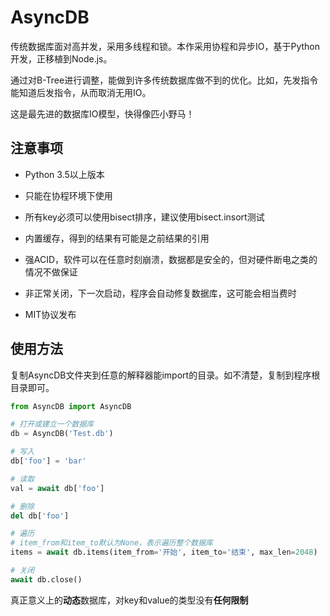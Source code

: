 # AsyncDB
传统数据库面对高并发，采用多线程和锁。本作采用协程和异步IO，基于Python开发，正移植到Node.js。

通过对B-Tree进行调整，能做到许多传统数据库做不到的优化。比如，先发指令能知道后发指令，从而取消无用IO。

这是最先进的数据库IO模型，快得像匹小野马！

## 注意事项
* Python 3.5以上版本

* 只能在协程环境下使用

* 所有key必须可以使用bisect排序，建议使用bisect.insort测试

* 内置缓存，得到的结果有可能是之前结果的引用

* 强ACID，软件可以在任意时刻崩溃，数据都是安全的，但对硬件断电之类的情况不做保证

* 非正常关闭，下一次启动，程序会自动修复数据库，这可能会相当费时

* MIT协议发布

## 使用方法
复制AsyncDB文件夹到任意的解释器能import的目录。如不清楚，复制到程序根目录即可。

```Python
from AsyncDB import AsyncDB

# 打开或建立一个数据库
db = AsyncDB('Test.db')

# 写入
db['foo'] = 'bar'

# 读取
val = await db['foo']

# 删除
del db['foo']

# 遍历
# item_from和item_to默认为None，表示遍历整个数据库
items = await db.items(item_from='开始', item_to='结束', max_len=2048)

# 关闭
await db.close()
```

真正意义上的**动态**数据库，对key和value的类型没有**任何限制**
